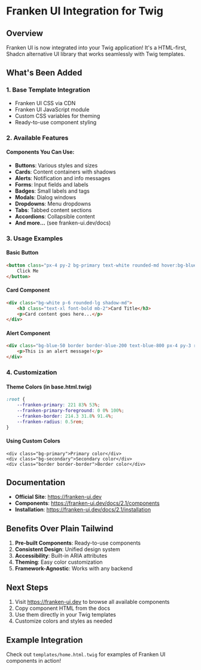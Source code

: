# Franken UI Integration for Twig

## Overview
Franken UI is now integrated into your Twig application! It's a HTML-first, Shadcn alternative UI library that works seamlessly with Twig templates.

## What's Been Added

### 1. Base Template Integration
- Franken UI CSS via CDN
- Franken UI JavaScript module
- Custom CSS variables for theming
- Ready-to-use component styling

### 2. Available Features

#### Components You Can Use:
- **Buttons**: Various styles and sizes
- **Cards**: Content containers with shadows
- **Alerts**: Notification and info messages
- **Forms**: Input fields and labels
- **Badges**: Small labels and tags
- **Modals**: Dialog windows
- **Dropdowns**: Menu dropdowns
- **Tabs**: Tabbed content sections
- **Accordions**: Collapsible content
- **And more...** (see franken-ui.dev/docs)

### 3. Usage Examples

#### Basic Button
```html
<button class="px-4 py-2 bg-primary text-white rounded-md hover:bg-blue-700">
    Click Me
</button>
```

#### Card Component
```html
<div class="bg-white p-6 rounded-lg shadow-md">
    <h3 class="text-xl font-bold mb-2">Card Title</h3>
    <p>Card content goes here...</p>
</div>
```

#### Alert Component
```html
<div class="bg-blue-50 border border-blue-200 text-blue-800 px-4 py-3 rounded">
    <p>This is an alert message!</p>
</div>
```

### 4. Customization

#### Theme Colors (in base.html.twig)
```css
:root {
    --franken-primary: 221 83% 53%;
    --franken-primary-foreground: 0 0% 100%;
    --franken-border: 214.3 31.8% 91.4%;
    --franken-radius: 0.5rem;
}
```

#### Using Custom Colors
```twig
<div class="bg-primary">Primary color</div>
<div class="bg-secondary">Secondary color</div>
<div class="border border-border">Border color</div>
```

## Documentation

- **Official Site**: https://franken-ui.dev
- **Components**: https://franken-ui.dev/docs/2.1/components
- **Installation**: https://franken-ui.dev/docs/2.1/installation

## Benefits Over Plain Tailwind

1. **Pre-built Components**: Ready-to-use components
2. **Consistent Design**: Unified design system
3. **Accessibility**: Built-in ARIA attributes
4. **Theming**: Easy color customization
5. **Framework-Agnostic**: Works with any backend

## Next Steps

1. Visit https://franken-ui.dev to browse all available components
2. Copy component HTML from the docs
3. Use them directly in your Twig templates
4. Customize colors and styles as needed

## Example Integration

Check out `templates/home.html.twig` for examples of Franken UI components in action!
